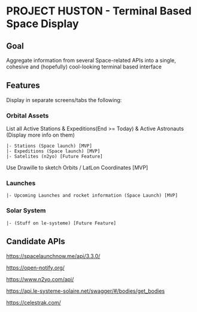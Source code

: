 # PROJECT HUSTON - Terminal Based Space Display 

## Goal
Aggregate information from several Space-related APIs into a single, cohesive and (hopefully) cool-looking terminal based interface

## Features
Display in separate screens/tabs the following:

### Orbital Assets
List all Active Stations & Expeditions(End >= Today) & Active Astronauts (Display more info on them)

    |- Stations (Space launch) [MVP]
    |- Expeditions (Space launch) [MVP]
    |- Satelites (n2yo) [Future Feature]

Use Drawille to sketch Orbits / LatLon Coordinates [MVP]

### Launches
    |- Upcoming Launches and rocket information (Space Launch) [MVP]
    
### Solar System
    |- (Stuff on le-systeme) [Future Feature]

## Candidate APIs
https://spacelaunchnow.me/api/3.3.0/

https://open-notify.org/

https://www.n2yo.com/api/

https://api.le-systeme-solaire.net/swagger/#/bodies/get_bodies


https://celestrak.com/